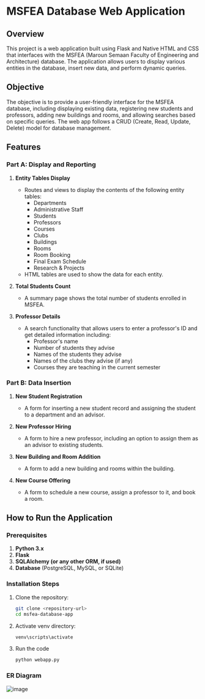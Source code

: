 # MSFEA Database Web Application

## Overview

This project is a web application built using Flask and Native HTML and CSS that interfaces with the MSFEA (Maroun Semaan Faculty of Engineering and Architecture) database. The application allows users to display various entities in the database, insert new data, and perform dynamic queries.

## Objective

The objective is to provide a user-friendly interface for the MSFEA database, including displaying existing data, registering new students and professors, adding new buildings and rooms, and allowing searches based on specific queries. The web app follows a CRUD (Create, Read, Update, Delete) model for database management.

## Features

### Part A: Display and Reporting

1. **Entity Tables Display**

   - Routes and views to display the contents of the following entity tables:
     - Departments
     - Administrative Staff
     - Students
     - Professors
     - Courses
     - Clubs
     - Buildings
     - Rooms
     - Room Booking
     - Final Exam Schedule
     - Research & Projects
   - HTML tables are used to show the data for each entity.

2. **Total Students Count**

   - A summary page shows the total number of students enrolled in MSFEA.

3. **Professor Details**
   - A search functionality that allows users to enter a professor's ID and get detailed information including:
     - Professor's name
     - Number of students they advise
     - Names of the students they advise
     - Names of the clubs they advise (if any)
     - Courses they are teaching in the current semester

### Part B: Data Insertion

1. **New Student Registration**

   - A form for inserting a new student record and assigning the student to a department and an advisor.

2. **New Professor Hiring**

   - A form to hire a new professor, including an option to assign them as an advisor to existing students.

3. **New Building and Room Addition**

   - A form to add a new building and rooms within the building.

4. **New Course Offering**
   - A form to schedule a new course, assign a professor to it, and book a room.

## How to Run the Application

### Prerequisites

1. **Python 3.x**
2. **Flask**
3. **SQLAlchemy (or any other ORM, if used)**
4. **Database** (PostgreSQL, MySQL, or SQLite)

### Installation Steps

1. Clone the repository:
   ```bash
   git clone <repository-url>
   cd msfea-database-app
   ```
2. Activate venv directory:
   ```bash
   venv\scripts\activate
   ```
3. Run the code
   ```bash
   python webapp.py
   ```

### ER Diagram

![image](https://github.com/user-attachments/assets/fdae07ef-1867-4530-99c1-c3c9426a9b5d)
